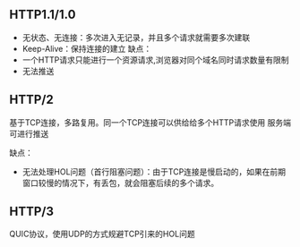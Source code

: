 <!--
 * @Author: 星啸(陈远宏)
 * @Date: 2021-01-04 16:33:22
 * @LastEditTime: 2021-01-04 16:40:19
 * @LastEditors: 星啸(陈远宏)
 * @Description: 
 * @FilePath: /my-git-book/web/HTTP协议.md
-->
## HTTP1.1/1.0
- 无状态、无连接：多次进入无记录，并且多个请求就需要多次建联
- Keep-Alive：保持连接的建立
缺点：
- 一个HTTP请求只能进行一个资源请求,浏览器对同个域名同时请求数量有限制
- 无法推送

## HTTP/2
基于TCP连接，多路复用。同一个TCP连接可以供给给多个HTTP请求使用
服务端可进行推送

缺点：
- 无法处理HOL问题（首行阻塞问题）：由于TCP连接是慢启动的，如果在前期窗口较慢的情况下，有丢包，就会阻塞后续的多个请求。

## HTTP/3
QUIC协议，使用UDP的方式规避TCP引来的HOL问题